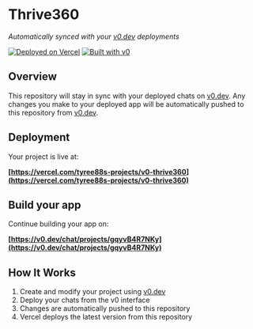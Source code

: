 # Thrive360

*Automatically synced with your [v0.dev](https://v0.dev) deployments*

[![Deployed on Vercel](https://img.shields.io/badge/Deployed%20on-Vercel-black?style=for-the-badge&logo=vercel)](https://vercel.com/tyree88s-projects/v0-thrive360)
[![Built with v0](https://img.shields.io/badge/Built%20with-v0.dev-black?style=for-the-badge)](https://v0.dev/chat/projects/gqyvB4R7NKy)

## Overview

This repository will stay in sync with your deployed chats on [v0.dev](https://v0.dev).
Any changes you make to your deployed app will be automatically pushed to this repository from [v0.dev](https://v0.dev).

## Deployment

Your project is live at:

**[https://vercel.com/tyree88s-projects/v0-thrive360](https://vercel.com/tyree88s-projects/v0-thrive360)**

## Build your app

Continue building your app on:

**[https://v0.dev/chat/projects/gqyvB4R7NKy](https://v0.dev/chat/projects/gqyvB4R7NKy)**

## How It Works

1. Create and modify your project using [v0.dev](https://v0.dev)
2. Deploy your chats from the v0 interface
3. Changes are automatically pushed to this repository
4. Vercel deploys the latest version from this repository